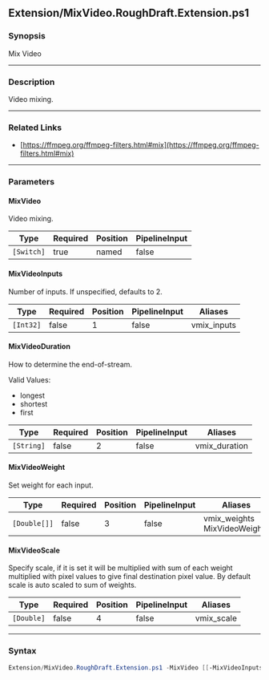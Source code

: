 Extension/MixVideo.RoughDraft.Extension.ps1
-------------------------------------------




### Synopsis
Mix Video



---


### Description

Video mixing.



---


### Related Links
* [https://ffmpeg.org/ffmpeg-filters.html#mix](https://ffmpeg.org/ffmpeg-filters.html#mix)





---


### Parameters
#### **MixVideo**

Video mixing.






|Type      |Required|Position|PipelineInput|
|----------|--------|--------|-------------|
|`[Switch]`|true    |named   |false        |



#### **MixVideoInputs**

Number of inputs.  If unspecified, defaults to 2.






|Type     |Required|Position|PipelineInput|Aliases    |
|---------|--------|--------|-------------|-----------|
|`[Int32]`|false   |1       |false        |vmix_inputs|



#### **MixVideoDuration**

How to determine the end-of-stream.



Valid Values:

* longest
* shortest
* first






|Type      |Required|Position|PipelineInput|Aliases      |
|----------|--------|--------|-------------|-------------|
|`[String]`|false   |2       |false        |vmix_duration|



#### **MixVideoWeight**

Set weight for each input.






|Type        |Required|Position|PipelineInput|Aliases                         |
|------------|--------|--------|-------------|--------------------------------|
|`[Double[]]`|false   |3       |false        |vmix_weights<br/>MixVideoWeights|



#### **MixVideoScale**

Specify scale, if it is set it will be multiplied with sum of each weight multiplied with pixel values to give final destination pixel value.
By default scale is auto scaled to sum of weights.






|Type      |Required|Position|PipelineInput|Aliases   |
|----------|--------|--------|-------------|----------|
|`[Double]`|false   |4       |false        |vmix_scale|





---


### Syntax
```PowerShell
Extension/MixVideo.RoughDraft.Extension.ps1 -MixVideo [[-MixVideoInputs] <Int32>] [[-MixVideoDuration] <String>] [[-MixVideoWeight] <Double[]>] [[-MixVideoScale] <Double>] [<CommonParameters>]
```
